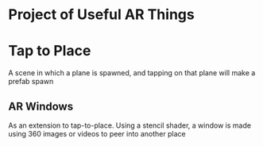 # Project of Useful AR Things
# Tap to Place
A scene in which a plane is spawned, and tapping on that plane will make a prefab spawn
## AR Windows
As an extension to tap-to-place. Using a stencil shader, a window is made using 360 images or videos to peer into another place
